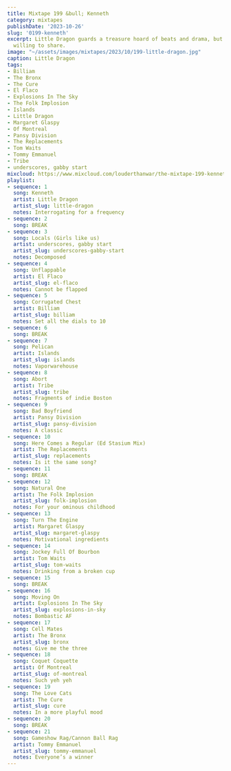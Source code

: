 ```yaml
---
title: Mixtape 199 &bull; Kenneth
category: mixtapes
publishDate: '2023-10-26'
slug: '0199-kenneth'
excerpt: Little Dragon guards a treasure hoard of beats and drama, but they are quite
  willing to share.
image: "~/assets/images/mixtapes/2023/10/199-little-dragon.jpg"
caption: Little Dragon
tags:
- Billiam
- The Bronx
- The Cure
- El Flaco
- Explosions In The Sky
- The Folk Implosion
- Islands
- Little Dragon
- Margaret Glaspy
- Of Montreal
- Pansy Division
- The Replacements
- Tom Waits
- Tommy Emmanuel
- Tribe
- underscores, gabby start
mixcloud: https://www.mixcloud.com/louderthanwar/the-mixtape-199-kenneth-2023-10-26/
playlist:
- sequence: 1
  song: Kenneth
  artist: Little Dragon
  artist_slug: little-dragon
  notes: Interrogating for a frequency
- sequence: 2
  song: BREAK
- sequence: 3
  song: Locals (Girls like us)
  artist: underscores, gabby start
  artist_slug: underscores-gabby-start
  notes: Decomposed
- sequence: 4
  song: Unflappable
  artist: El Flaco
  artist_slug: el-flaco
  notes: Cannot be flapped
- sequence: 5
  song: Corrugated Chest
  artist: Billiam
  artist_slug: billiam
  notes: Set all the dials to 10
- sequence: 6
  song: BREAK
- sequence: 7
  song: Pelican
  artist: Islands
  artist_slug: islands
  notes: Vaporwarehouse
- sequence: 8
  song: Abort
  artist: Tribe
  artist_slug: tribe
  notes: Fragments of indie Boston
- sequence: 9
  song: Bad Boyfriend
  artist: Pansy Division
  artist_slug: pansy-division
  notes: A classic
- sequence: 10
  song: Here Comes a Regular (Ed Stasium Mix)
  artist: The Replacements
  artist_slug: replacements
  notes: Is it the same song?
- sequence: 11
  song: BREAK
- sequence: 12
  song: Natural One
  artist: The Folk Implosion
  artist_slug: folk-implosion
  notes: For your ominous childhood
- sequence: 13
  song: Turn The Engine
  artist: Margaret Glaspy
  artist_slug: margaret-glaspy
  notes: Motivational ingredients
- sequence: 14
  song: Jockey Full Of Bourbon
  artist: Tom Waits
  artist_slug: tom-waits
  notes: Drinking from a broken cup
- sequence: 15
  song: BREAK
- sequence: 16
  song: Moving On
  artist: Explosions In The Sky
  artist_slug: explosions-in-sky
  notes: Bombastic AF
- sequence: 17
  song: Cell Mates
  artist: The Bronx
  artist_slug: bronx
  notes: Give me the three
- sequence: 18
  song: Coquet Coquette
  artist: Of Montreal
  artist_slug: of-montreal
  notes: Such yeh yeh
- sequence: 19
  song: The Love Cats
  artist: The Cure
  artist_slug: cure
  notes: In a more playful mood
- sequence: 20
  song: BREAK
- sequence: 21
  song: Gameshow Rag/Cannon Ball Rag
  artist: Tommy Emmanuel
  artist_slug: tommy-emmanuel
  notes: Everyone’s a winner
---
```


